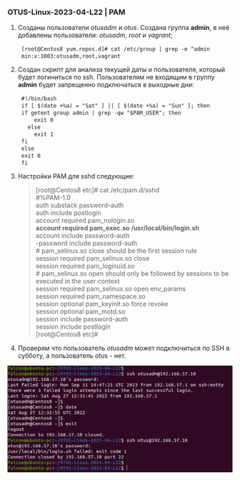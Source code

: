 ### OTUS-Linux-2023-04-L22 | PAM

1. Созданы пользователи *otusadm* и *otus*. Создана группа **admin**, в неё добавлены пользователи: *otusadm*, *root* и *vagrant*;

		[root@Centos8 yum.repos.d]# cat /etc/group | grep -e ^admin  
		min:x:1003:otusadm,root,vagrant

2. Создан скрипт для анализа текущей даты и пользователя, который будет логиниться по ssh. Пользователям не входящим в группу **admin** будет запрещенно подключаться в выходные дни:

		#!/bin/bash
		if [ $(date +%a) = "Sat" ] || [ $(date +%a) = "Sun" ]; then
 		if getent group admin | grep -qw "$PAM_USER"; then
    	    exit 0
    	  else
    	    exit 1
    	fi
  		else
    	exit 0
		fi

3. Настройки PAM для sshd следующие:
	
	>[root@Centos8 etc]# cat /etc/pam.d/sshd </br>
	>#%PAM-1.0</br>
	>auth       substack     password-auth</br>
	>auth	   include      postlogin</br>
	>account    required     pam_nologin.so</br>
	>**account	   required		pam_exec.so /usr/local/bin/login.sh**</br>
	>account    include      password-auth</br>
	>-password   include      password-auth</br>
	>\# pam_selinux.so close should be the first session rule</br>
	>session    required     pam_selinux.so close</br>
	>session    required     pam_loginuid.so</br>
	>\# pam_selinux.so open should only be followed by sessions to be executed in the user context</br>
	>session    required     pam_selinux.so open env_params</br>
	>session    required     pam_namespace.so</br>
	>session    optional     pam_keyinit.so force revoke</br>
	>session    optional     pam_motd.so</br>
	>session    include      password-auth</br>
	>session    include      postlogin</br>
	>[root@Centos8 etc]# </br>

4. Проверям что пользователь *otusadm* может подключиться по SSH в субботу, а пользователь otus - нет.

![Пруф](2023-09-11_18_15_10-Window.png)





